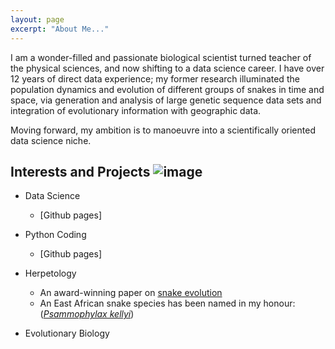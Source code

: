 ```yaml
---
layout: page
excerpt: "About Me..."
---
```


I am a wonder-filled and passionate biological scientist turned teacher of the physical sciences, and now shifting to a data science career. I have over 12 years of direct data experience; my former research illuminated the population dynamics and evolution of different groups of snakes in time and space, via generation and analysis of large genetic sequence data sets and integration of evolutionary information with geographic data.

Moving forward, my ambition is to manoeuvre into a scientifically oriented data science niche.


## Interests and Projects ![image](https://user-images.githubusercontent.com/84908213/131848666-4ae63020-dc5b-41b0-951e-e772797f17a7.png)


- Data Science
    - [Github pages]


- Python Coding
    - [Github pages]


- Herpetology
    - An award-winning paper on [snake evolution](https://onlinelibrary.wiley.com/doi/full/10.1111/j.1096-0031.2008.00237.x)
    - An East African snake species has been named in my honour: ([_Psammophylax kellyi_](https://reptile-database.reptarium.cz/species?genus=Psammophylax&species=kellyi))


- Evolutionary Biology

